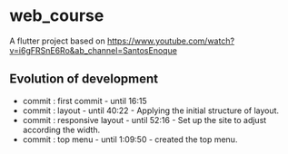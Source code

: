# web_course

A flutter project based on https://www.youtube.com/watch?v=i6gFRSnE6Ro&ab_channel=SantosEnoque

## Evolution of development
- commit : first commit - until 16:15
- commit : layout - until 40:22 - Applying the initial structure of layout.
- commit : responsive layout - until 52:16 - Set up the site to adjust according the width.
- commit : top menu - until 1:09:50 - created the top menu.


